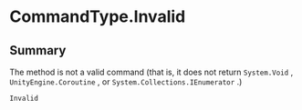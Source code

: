 # CommandType.Invalid

## Summary


The method is not a valid command (that is, it does not
return  `System.Void` ,  `UnityEngine.Coroutine` , or  `System.Collections.IEnumerator` .)


```csharp
Invalid
```


